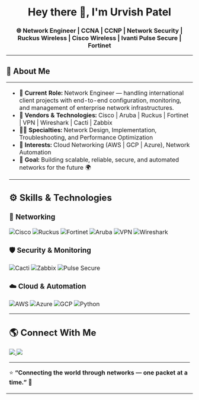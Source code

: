 

<h1 align="center">Hey there 👋, I'm Urvish Patel</h1>
<h3 align="center">🌐 Network Engineer | CCNA | CCNP | Network Security | Ruckus Wireless | Cisco Wireless | Ivanti Pulse Secure | Fortinet</h3>

---

## 💫 About Me
<table>
<tr>
<td>

- 🔭 **Current Role:** Network Engineer — handling international client projects with end-to-end configuration, monitoring, and management of enterprise network infrastructures.  
- 🤝 **Vendors & Technologies:** Cisco | Aruba | Ruckus | Fortinet | VPN | Wireshark | Cacti | Zabbix  
- 👨‍💻 **Specialties:** Network Design, Implementation, Troubleshooting, and Performance Optimization  
- 💬 **Interests:** Cloud Networking (AWS | GCP | Azure), Network Automation  
- 📝 **Goal:** Building scalable, reliable, secure, and automated networks for the future 🌍  



---

## ⚙️ Skills & Technologies

### 🧠 Networking  
![Cisco](https://img.shields.io/badge/Cisco-1BA0D7?style=for-the-badge&logo=cisco&logoColor=white)
![Ruckus](https://img.shields.io/badge/Ruckus%20Wireless-F58025?style=for-the-badge&logo=ruckus&logoColor=white)
![Fortinet](https://img.shields.io/badge/Fortinet-EA4335?style=for-the-badge&logo=fortinet&logoColor=white)
![Aruba](https://img.shields.io/badge/Aruba%20Networks-FF6600?style=for-the-badge&logo=hewlett-packard&logoColor=white)
![VPN](https://img.shields.io/badge/VPN-0081CB?style=for-the-badge&logo=internetexplorer&logoColor=white)
![Wireshark](https://img.shields.io/badge/Wireshark-1679A7?style=for-the-badge&logo=wireshark&logoColor=white)

### 🛡️ Security & Monitoring  
![Cacti](https://img.shields.io/badge/Cacti-009639?style=for-the-badge&logo=cacti&logoColor=white)
![Zabbix](https://img.shields.io/badge/Zabbix-CC0000?style=for-the-badge&logo=zabbix&logoColor=white)
![Pulse Secure](https://img.shields.io/badge/Ivanti%20Pulse%20Secure-009639?style=for-the-badge&logo=pulse&logoColor=white)

### ☁️ Cloud & Automation  
![AWS](https://img.shields.io/badge/AWS-FF9900?style=for-the-badge&logo=amazonaws&logoColor=white)
![Azure](https://img.shields.io/badge/Azure-0078D4?style=for-the-badge&logo=microsoftazure&logoColor=white)
![GCP](https://img.shields.io/badge/GCP-4285F4?style=for-the-badge&logo=googlecloud&logoColor=white)
![Python](https://img.shields.io/badge/Python%20for%20Automation-3776AB?style=for-the-badge&logo=python&logoColor=white)

---

## 🌎 Connect With Me
<p align="left">
<a href="https://www.linkedin.com/in/urvish-patel-5378701b3" target="_blank">
  <img src="https://img.shields.io/badge/LinkedIn-0077B5?style=for-the-badge&logo=linkedin&logoColor=white" />
</a>
<a href="https://www.instagram.com/tech_networkk?igsh=MWp2Y2xmOTE0ZzZxeQ==" target="_blank">
  <img src="https://img.shields.io/badge/Instagram-E4405F?style=for-the-badge&logo=instagram&logoColor=white" />
</a>
</p>

---

⭐ **“Connecting the world through networks — one packet at a time.”** 🚀
